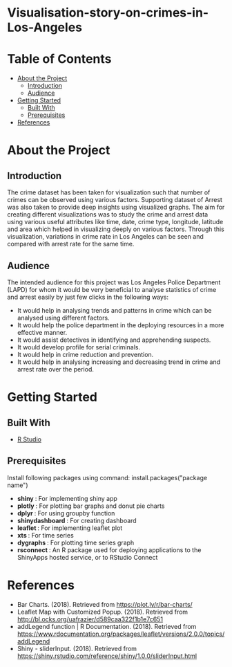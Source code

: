 # Visualisation-story-on-crimes-in-Los-Angeles
# Table of Contents
* [About the Project](#about-the-project)
  * [Introduction](#introduction)
  * [Audience](#audience)
* [Getting Started](#getting-started)
  * [Built With](#built-with)
  * [Prerequisites](#prerequisites)
* [References](#references)
# About the Project
## Introduction
The crime dataset has been taken for visualization such that number of crimes can be observed using various factors. Supporting dataset of Arrest was also taken to provide deep insights using visualized graphs. The aim for creating different visualizations was to study the crime and arrest data using various useful attributes like time, date, crime type, longitude, latitude and area which helped in visualizing deeply on various factors. Through this visualization, variations in crime rate in Los Angeles can be seen and compared with arrest rate for the same time.
## Audience
The intended audience for this project was Los Angeles Police Department (LAPD) for whom it would be very beneficial to analyse statistics of crime and arrest easily by just few clicks in the following ways:
* It would help in analysing trends and patterns in crime which can be analysed using different factors.
* It would help the police department in the deploying resources in a more effective manner.
* It would assist detectives in identifying and apprehending suspects.
* It would develop profile for serial criminals.
* It would help in crime reduction and prevention.
* It would help in analysing increasing and decreasing trend in crime and arrest rate over the period.
# Getting Started
## Built With
* [ R Studio ](https://www.rstudio.com/products/rstudio/download/)
## Prerequisites
Install following packages using command: install.packages("package name")
* <b> shiny </b> : For implementing shiny app
* <b> plotly </b> : For plotting bar graphs and donut pie charts
* <b> dplyr </b> : For using groupby function
* <b> shinydashboard </b> : For creating dashboard
* <b> leaflet </b> : For implementing leaflet plot
* <b> xts </b> : For time series
* <b> dygraphs </b> : For plotting time series graph
* <b> rsconnect </b> : An R package used for deploying applications to the ShinyApps hosted service, or to RStudio Connect
# References
* Bar Charts. (2018). Retrieved from https://plot.ly/r/bar-charts/
* Leaflet Map with Customized Popup. (2018). Retrieved from http://bl.ocks.org/uafrazier/d589caa322f1b1e7c651
* addLegend function | R Documentation. (2018). Retrieved from https://www.rdocumentation.org/packages/leaflet/versions/2.0.0/topics/addLegend
* Shiny - sliderInput. (2018). Retrieved from https://shiny.rstudio.com/reference/shiny/1.0.0/sliderInput.html
